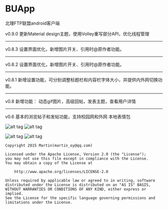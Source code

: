 BUApp
=====
北理FTP联盟android客户端

v0.9.0
更新Material design主题，使用Volley重写部分API，优化线程管理

--------------

v0.8.3
设置界面优化，新增图片开关、引用时@原作者功能。

--------------

v0.8.2
设置界面优化，新增图片开关、引用时@原作者功能。

--------------

v0.8.1
新增设置功能，可分别调整标题栏和内容栏字体大小，并提供内外网切换功能。

--------------

v0.8
新增功能：
动态gif图片，高级回帖，发表主题，查看用户详情

---------------

v0.6
基本的浏览帖子和发帖功能，支持校园网和外网
本地表情包


![alt tag](http://imgur.com/oqX1iyA.png) ![alt tag](http://imgur.com/gSWuqhJ.png)

![alt tag](http://imgur.com/almaRAA.png) ![alt tag](http://i.imgur.com/z5ly3Jv.png)


```
Copyright 2015 Martin(martin_oy@qq.com)

Licensed under the Apache License, Version 2.0 (the "License");
you may not use this file except in compliance with the License.
You may obtain a copy of the License at

    http://www.apache.org/licenses/LICENSE-2.0

Unless required by applicable law or agreed to in writing, software
distributed under the License is distributed on an "AS IS" BASIS,
WITHOUT WARRANTIES OR CONDITIONS OF ANY KIND, either express or implied.
See the License for the specific language governing permissions and
limitations under the License.
```
